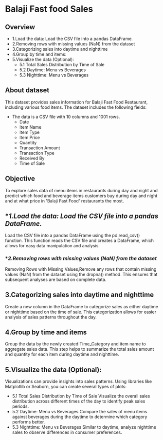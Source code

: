 # Balaji Fast food Sales

## **Overview** 
- 1.Load the data: Load the CSV file into a pandas DataFrame.
- 2.Removing rows with missing values (NaN) from the dataset
- 3.Categorizing sales into daytime and nighttime
- 4.Group by time and items:
- 5.Visualize the data (Optional):
  * 5.1 Total Sales Distribution by Time of Sale
  * 5.2 Daytime: Menu vs Beverages
  * 5.3 Nighttime: Menu vs Beverages

## **About dataset**           
This dataset provides sales information for Balaji Fast Food Restaurant, including various food items. The dataset includes the following fields:
- The data is a CSV file with 10 columns and 1001 rows.
    * Date
    * Item Name
    * Item Type
    * Item Price
    * Quantity
    * Transaction Amount
    * Transaction Type
    * Received By
    * Time of Sale
  

## **Objective**
 To explore sales data of menu items in restaurants during day and night and predict which food and beverage items customers buy during day and night and at what price in 'Balaji Fast Food' restaurants the most.

## **1.Load the data: Load the CSV file into a pandas DataFrame.*
Load the CSV file into a pandas DataFrame using the pd.read_csv() function. This function reads the CSV file and creates a DataFrame, which allows for easy data manipulation and analysis.

### **2.Removing rows with missing values (NaN) from the dataset*
Removing Rows with Missing Values,Remove any rows that contain missing values (NaN) from the dataset using the dropna() method. This ensures that subsequent analyses are based on complete data.

## 3.Categorizing sales into daytime and nighttime
Create a new column in the DataFrame to categorize sales as either daytime or nighttime based on the time of sale. This categorization allows for easier analysis of sales patterns throughout the day.

## 4.Group by time and items
Group the data by the newly created Time_Category and item name to aggregate sales data. This step helps to summarize the total sales amount and quantity for each item during daytime and nighttime.

## 5.Visualize the data (Optional):
Visualizations can provide insights into sales patterns. Using libraries like Matplotlib or Seaborn, you can create several types of plots:
  * 5.1 Total Sales Distribution by Time of Sale
  Visualize the overall sales distribution across different times of the day to identify peak sales periods.
  * 5.2 Daytime: Menu vs Beverages
  Compare the sales of menu items against beverages during the daytime to determine which category performs better.
  * 5.3 Nighttime: Menu vs Beverages
  Similar to daytime, analyze nighttime sales to observe differences in consumer preferences.





 